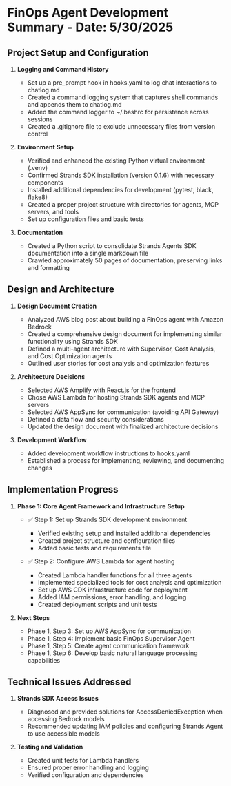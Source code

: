 # FinOps Agent Development Summary - Date: 5/30/2025

## Project Setup and Configuration

1. **Logging and Command History**
   - Set up a pre_prompt hook in hooks.yaml to log chat interactions to chatlog.md
   - Created a command logging system that captures shell commands and appends them to chatlog.md
   - Added the command logger to ~/.bashrc for persistence across sessions
   - Created a .gitignore file to exclude unnecessary files from version control

2. **Environment Setup**
   - Verified and enhanced the existing Python virtual environment (.venv)
   - Confirmed Strands SDK installation (version 0.1.6) with necessary components
   - Installed additional dependencies for development (pytest, black, flake8)
   - Created a proper project structure with directories for agents, MCP servers, and tools
   - Set up configuration files and basic tests

3. **Documentation**
   - Created a Python script to consolidate Strands Agents SDK documentation into a single markdown file
   - Crawled approximately 50 pages of documentation, preserving links and formatting

## Design and Architecture

1. **Design Document Creation**
   - Analyzed AWS blog post about building a FinOps agent with Amazon Bedrock
   - Created a comprehensive design document for implementing similar functionality using Strands SDK
   - Defined a multi-agent architecture with Supervisor, Cost Analysis, and Cost Optimization agents
   - Outlined user stories for cost analysis and optimization features

2. **Architecture Decisions**
   - Selected AWS Amplify with React.js for the frontend
   - Chose AWS Lambda for hosting Strands SDK agents and MCP servers
   - Selected AWS AppSync for communication (avoiding API Gateway)
   - Defined a data flow and security considerations
   - Updated the design document with finalized architecture decisions

3. **Development Workflow**
   - Added development workflow instructions to hooks.yaml
   - Established a process for implementing, reviewing, and documenting changes

## Implementation Progress

1. **Phase 1: Core Agent Framework and Infrastructure Setup**
   - ✅ Step 1: Set up Strands SDK development environment
     - Verified existing setup and installed additional dependencies
     - Created project structure and configuration files
     - Added basic tests and requirements file
   
   - ✅ Step 2: Configure AWS Lambda for agent hosting
     - Created Lambda handler functions for all three agents
     - Implemented specialized tools for cost analysis and optimization
     - Set up AWS CDK infrastructure code for deployment
     - Added IAM permissions, error handling, and logging
     - Created deployment scripts and unit tests

2. **Next Steps**
   - Phase 1, Step 3: Set up AWS AppSync for communication
   - Phase 1, Step 4: Implement basic FinOps Supervisor Agent
   - Phase 1, Step 5: Create agent communication framework
   - Phase 1, Step 6: Develop basic natural language processing capabilities

## Technical Issues Addressed

1. **Strands SDK Access Issues**
   - Diagnosed and provided solutions for AccessDeniedException when accessing Bedrock models
   - Recommended updating IAM policies and configuring Strands Agent to use accessible models

2. **Testing and Validation**
   - Created unit tests for Lambda handlers
   - Ensured proper error handling and logging
   - Verified configuration and dependencies
